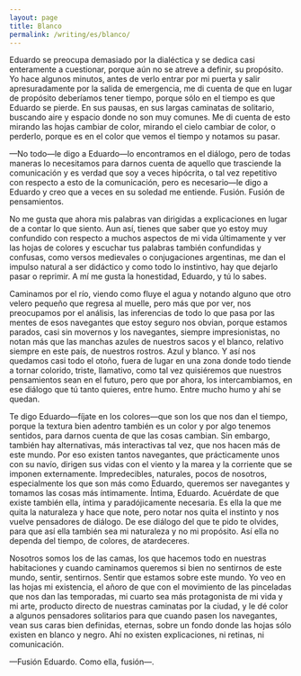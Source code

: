 ```yaml
---
layout: page
title: Blanco
permalink: /writing/es/blanco/
---
```


Eduardo se preocupa demasiado por la dialéctica y se dedica casi enteramente a
cuestionar, porque aún no se atreve a definir, su propósito. Yo hace algunos
minutos, antes de verlo entrar por mi puerta y salir apresuradamente por la
salida de emergencia, me di cuenta de que en lugar de propósito deberíamos
tener tiempo, porque sólo en el tiempo es que Eduardo se pierde. En sus pausas,
en sus largas caminatas de solitario, buscando aire y espacio donde no son muy
comunes. Me di cuenta de esto mirando las hojas cambiar de color, mirando el
cielo cambiar de color, o perderlo, porque es en el color que vemos el tiempo
y notamos su pasar.

—No todo—le digo a Eduardo—lo encontramos en el diálogo, pero de todas maneras
lo necesitamos para darnos cuenta de aquello que trasciende la comunicación y es
verdad que soy a veces hipócrita, o tal vez repetitivo con respecto a esto de la
comunicación, pero es necesario—le digo a Eduardo y creo que a veces en su
soledad me entiende. Fusión. Fusión de pensamientos.

No me gusta que ahora mis palabras van dirigidas a explicaciones en lugar de a
contar lo que siento. Aun así, tienes que saber que yo estoy muy confundido
con respecto a muchos aspectos de mi vida últimamente y ver las hojas de colores
y escuchar tus palabras también confundidas y confusas, como versos medievales o
conjugaciones argentinas, me dan el impulso natural a ser didáctico y como todo
lo instintivo, hay que dejarlo pasar o reprimir. A mí me gusta la honestidad,
Eduardo, y tú lo sabes.

Caminamos por el río, viendo como fluye el agua y notando alguno que otro velero
pequeño que regresa al muelle, pero más que por ver, nos preocupamos por el
análisis, las inferencias de todo lo que pasa por las mentes de esos navegantes
que estoy seguro nos obvian, porque estamos parados, casi sin movernos y los
navegantes, siempre impresionistas, no notan más que las manchas azules de
nuestros sacos y el blanco, relativo siempre en este país, de nuestros rostros.
Azul y blanco. Y así nos quedamos casi todo el otoño, fuera de lugar en una zona
donde todo tiende a tornar colorido, triste, llamativo, como tal vez quisiéremos
que nuestros pensamientos sean en el futuro, pero que por ahora, los
intercambiamos, en ese diálogo que tú tanto quieres, entre humo. Entre mucho
humo y ahí se quedan.

Te digo Eduardo—fíjate en los colores—que son los que nos dan el tiempo, porque
la textura bien adentro también es un color y por algo tenemos sentidos, para
darnos cuenta de que las cosas cambian. Sin embargo, también hay alternativas,
más interactivas tal vez, que nos hacen más de este mundo. Por eso existen
tantos navegantes, que prácticamente unos con su navío, dirigen sus vidas con el
viento y la marea y la corriente que se imponen externamente. Impredecibles,
naturales, pocos de nosotros, especialmente los que son más como Eduardo,
queremos ser navegantes y tomamos las cosas más íntimamente. Íntima, Eduardo.
Acuérdate de que existe también ella, íntima y paradójicamente necesaria. Es
ella la que me quita la naturaleza y hace que note, pero notar nos quita el
instinto y nos vuelve pensadores de diálogo. De ese diálogo del que te pido te
olvides, para que así ella también sea mi naturaleza y no mi propósito. Así ella
no dependa del tiempo, de colores, de atardeceres.

Nosotros somos los de las camas, los que hacemos todo en nuestras habitaciones y
cuando caminamos queremos si bien no sentirnos de este mundo, sentir,
sentirnos. Sentir que estamos sobre este mundo. Yo veo en las hojas mi
existencia, el añoro de que con el movimiento de las pinceladas que nos dan
las temporadas, mi cuarto sea más protagonista de mi vida y mi arte, producto
directo de nuestras caminatas por la ciudad, y le dé color a algunos
pensadores solitarios para que cuando pasen los navegantes, vean sus caras
bien definidas, eternas, sobre un fondo donde las hojas sólo existen en
blanco y negro. Ahí no existen explicaciones, ni retinas, ni comunicación.

—Fusión Eduardo. Como ella, fusión—.